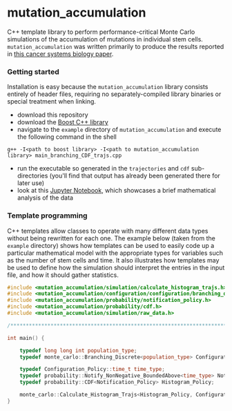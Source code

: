 # mutation_accumulation
C++ template library to perform performance-critical Monte Carlo simulations of the accumulation of mutations in individual stem cells.  `mutation_accumulation` was written primarily to produce the results reported in [this cancer systems biology paper](http://journals.plos.org/ploscompbiol/article?id=10.1371/journal.pcbi.1003802). 

### Getting started
Installation is easy because the `mutation_accumulation` library consists entirely of header files, requiring no separately-compiled library binaries or special treatment when linking.

* download this repository
* download the [Boost C++ library](http://www.boost.org/) 
* navigate to the `example` directory of `mutation_accumulation` and execute the following command in the shell
```unix
g++ -I<path to boost library> -I<path to mutation_accumulation library> main_branching_CDF_trajs.cpp
```
* run the executable so generated in the `trajectories` and `cdf` sub-directories (you'll find that output has already been generated there for later use)
* look at this [Jupyter Notebook](http://nbviewer.jupyter.org/github/petermchale/mutation_accumulation/blob/master/example/analysis.ipynb), which showcases a brief mathematical analysis of the data

### Template programming
C++ templates allow classes to operate with many different data types without being rewritten for each one. The example below (taken from the `example` directory) shows how templates can be used to easily code up a particular mathematical model with the appropriate types for variables such as the number of stem cells and time. It also illustrates how templates may be used to define how the simulation should interpret the entries in the input file, and how it should gather statistics. 
```C++
#include <mutation_accumulation/simulation/calculate_histogram_trajs.h> 
#include <mutation_accumulation/configuration/configuration/branching_discrete.h> 
#include <mutation_accumulation/probability/notification_policy.h> 
#include <mutation_accumulation/probability/cdf.h> 
#include <mutation_accumulation/simulation/raw_data.h>

/*************************************************************************/

int main() {

    typedef long long int population_type;
    typedef monte_carlo::Branching_Discrete<population_type> Configuration_Policy;

    typedef Configuration_Policy::time_t time_type;
    typedef probability::Notify_NonNegative_BoundedAbove<time_type> Notification_Policy;
    typedef probability::CDF<Notification_Policy> Histogram_Policy;

    monte_carlo::Calculate_Histogram_Trajs<Histogram_Policy, Configuration_Policy, monte_carlo::Raw_Data_Null, monte_carlo::Read_NonHomeostasis_Policy>::implement();
}
```

